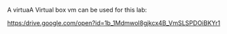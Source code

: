 A virtuaA Virtual box vm can be used for this lab:

[https:/drive.google.com/open?id=1b_1Mdmwol8gjkcx4B_VmSLSPDOiBKYr1](https://drive.google.com/open?id=1b_1Mdmwol8gjkcx4B_VmSLSPDOiBKYr1)
